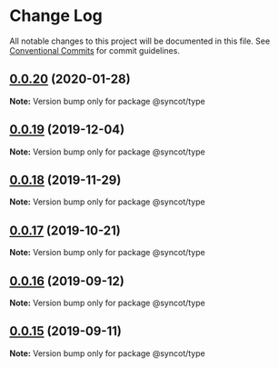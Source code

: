 # Change Log

All notable changes to this project will be documented in this file.
See [Conventional Commits](https://conventionalcommits.org) for commit guidelines.

## [0.0.20](https://github.com/SyncOT/SyncOT/compare/@syncot/type@0.0.19...@syncot/type@0.0.20) (2020-01-28)

**Note:** Version bump only for package @syncot/type





## [0.0.19](https://github.com/SyncOT/SyncOT/compare/@syncot/type@0.0.18...@syncot/type@0.0.19) (2019-12-04)

**Note:** Version bump only for package @syncot/type





## [0.0.18](https://github.com/SyncOT/SyncOT/compare/@syncot/type@0.0.17...@syncot/type@0.0.18) (2019-11-29)

**Note:** Version bump only for package @syncot/type





## [0.0.17](https://github.com/SyncOT/SyncOT/compare/@syncot/type@0.0.16...@syncot/type@0.0.17) (2019-10-21)

**Note:** Version bump only for package @syncot/type





## [0.0.16](https://github.com/SyncOT/SyncOT/compare/@syncot/type@0.0.15...@syncot/type@0.0.16) (2019-09-12)

**Note:** Version bump only for package @syncot/type





## [0.0.15](https://github.com/SyncOT/SyncOT/compare/@syncot/type@0.0.14...@syncot/type@0.0.15) (2019-09-11)

**Note:** Version bump only for package @syncot/type
